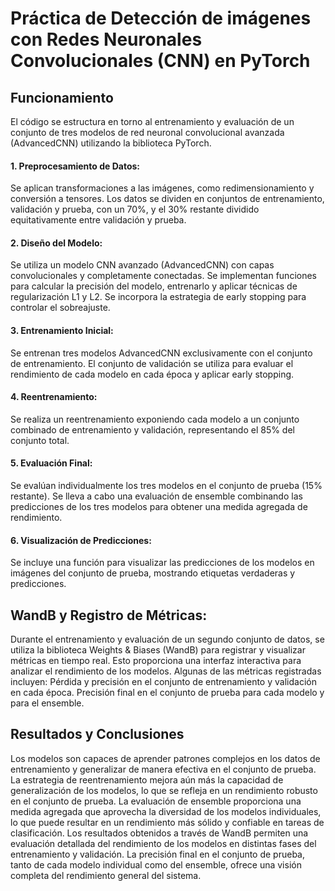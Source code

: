 # Práctica de Detección de imágenes con Redes Neuronales Convolucionales (CNN) en PyTorch

## Funcionamiento
El código se estructura en torno al entrenamiento y evaluación de un conjunto de tres modelos de red neuronal convolucional avanzada (AdvancedCNN) utilizando la biblioteca PyTorch.
#### 1. Preprocesamiento de Datos:
Se aplican transformaciones a las imágenes, como redimensionamiento y conversión a tensores.
Los datos se dividen en conjuntos de entrenamiento, validación y prueba, con un 70%, y el 30% restante dividido equitativamente entre validación y prueba.
#### 2. Diseño del Modelo:
Se utiliza un modelo CNN avanzado (AdvancedCNN) con capas convolucionales y completamente conectadas.
Se implementan funciones para calcular la precisión del modelo, entrenarlo y aplicar técnicas de regularización L1 y L2.
Se incorpora la estrategia de early stopping para controlar el sobreajuste.
#### 3. Entrenamiento Inicial:
Se entrenan tres modelos AdvancedCNN exclusivamente con el conjunto de entrenamiento.
El conjunto de validación se utiliza para evaluar el rendimiento de cada modelo en cada época y aplicar early stopping.
#### 4. Reentrenamiento:
Se realiza un reentrenamiento exponiendo cada modelo a un conjunto combinado de entrenamiento y validación, representando el 85% del conjunto total.
#### 5. Evaluación Final:
Se evalúan individualmente los tres modelos en el conjunto de prueba (15% restante).
Se lleva a cabo una evaluación de ensemble combinando las predicciones de los tres modelos para obtener una medida agregada de rendimiento.
#### 6. Visualización de Predicciones:
Se incluye una función para visualizar las predicciones de los modelos en imágenes del conjunto de prueba, mostrando etiquetas verdaderas y predicciones.

## WandB y Registro de Métricas:
Durante el entrenamiento y evaluación de un segundo conjunto de datos, se utiliza la biblioteca Weights & Biases (WandB) para registrar y visualizar métricas en tiempo real. Esto proporciona una interfaz interactiva para analizar el rendimiento de los modelos. Algunas de las métricas registradas incluyen:
Pérdida y precisión en el conjunto de entrenamiento y validación en cada época.
Precisión final en el conjunto de prueba para cada modelo y para el ensemble.

## Resultados y Conclusiones
Los modelos son capaces de aprender patrones complejos en los datos de entrenamiento y generalizar de manera efectiva en el conjunto de prueba. La estrategia de reentrenamiento mejora aún más la capacidad de generalización de los modelos, lo que se refleja en un rendimiento robusto en el conjunto de prueba.
La evaluación de ensemble proporciona una medida agregada que aprovecha la diversidad de los modelos individuales, lo que puede resultar en un rendimiento más sólido y confiable en tareas de clasificación.
Los resultados obtenidos a través de WandB permiten una evaluación detallada del rendimiento de los modelos en distintas fases del entrenamiento y validación. La precisión final en el conjunto de prueba, tanto de cada modelo individual como del ensemble, ofrece una visión completa del rendimiento general del sistema.
